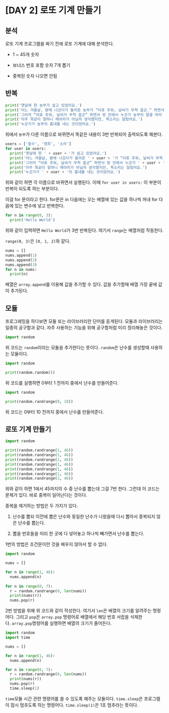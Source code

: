 # [DAY 2] 로또 기계 만들기

## 분석

로또 기계 프로그램을 짜기 전에 로또 기계에 대해 분석한다.

- 1 ~ 45개 숫자

- 보너스 번호 포함 숫자 7개 뽑기

- 중복된 숫자 나오면 안됨

## 반복

```python
print('옛날에 한 농부가 살고 있었어요.')
print('어느 겨울날, 밭에 나갔다가 들어온 농부가 “어휴 추워, 날씨가 무척 춥군.” 하면서 방에서 혼잣말을 했어요.')
print('그러자 “어휴 추워, 날씨가 무척 춥군” 하면서 방 안에서 누군가 농부의 말을 따라 하는 것이 아니겠어요?')
print('아주 똑같이 말하니 메아리가 아닐까 생각했지만, 목소리는 달랐어요.')
print('누군가가 농부의 흉내를 내는 것이었어요.')
```

위에서 `농부`가 다른 이름으로 바뀌면서 똑같은 내용이 3번 반복되어 출력되도록 해본다.

```python
users = ['철수', '영희', '소라']
for user in users:
  print('옛날에 한 ' + user + '가 살고 있었어요.')
  print('어느 겨울날, 밭에 나갔다가 들어온 ' + user + '가 “어휴 추워, 날씨가 무척 춥군.” 하면서 방에서 혼잣말을 했어요.')
  print('그러자 “어휴 추워, 날씨가 무척 춥군” 하면서 방 안에서 누군가 ' + user + '의 말을 따라 하는 것이 아니겠어요?')
  print('아주 똑같이 말하니 메아리가 아닐까 생각했지만, 목소리는 달랐어요.')
  print('누군가가 ' + user + '의 흉내를 내는 것이었어요.')
```

위와 같이 하면 각 이름으로 바뀌면서 실행된다. 이때 `for user in users:` 이 부분이 반복이 되도록 하는 부분이다.

이걸 for 문이라고 한다. for문은 in 다음에는 오는 배열에 있는 값을 하나씩 꺼내 for 다음에 있는 변수에 넣고 반복한다.

```python
for n in range(0, 3):
  print('Hello World')
```

위와 같이 입력하면 `Hello World`가 3번 반복된다. 여기서 `range`는 배열처럼 작동한다.

`range(0, 3)`은 `[0, 1, 2]`와 같다.

```python
nums = []
nums.append(1)
nums.append(2)
nums.append(3)
for n in nums:
  print(n)
```

배열은 `array.append`를 이용해 값을 추가할 수 있다. 값을 추가할때 배열 가장 끝에 값이 추가된다.

## 모듈

프로그래밍을 하다보면 모듈 또는 라이브러리란 단어를 듣게된다. 모듈과 라이브러리는 일종의 공구함과 같다. 자주 사용하는 기능을 위해 공구함처럼 미리 정리해놓은 것이다.

```python
import random
```

위 코드는 `random`이라는 모듈을 추가한다는 뜻이다. `random`은 난수를 생성할때 사용하는 모듈이다.

```python
import random

print(random.random())
```

위 코드를 실행하면 0부터 1 전까지 중에서 난수를 만들어준다.

```python
import random

print(random.randrange(0, 10))
```

위 코드는 0부터 10 전까지 중에서 난수를 만들어준다.

## 로또 기계 만들기

```python
import random

print(random.randrange(1, 46))
print(random.randrange(1, 46))
print(random.randrange(1, 46))
print(random.randrange(1, 46))
print(random.randrange(1, 46))
print(random.randrange(1, 46))
print(random.randrange(1, 46))
```

위와 같이 하면 1에서 45까지의 수 중 난수를 뽑는데 그걸 7번 한다. 그런데 이 코드는 문제가 있다. 바로 중복이 일어난다는 것이다.

중복을 제거하는 방법은 두 가지가 있다.

1. 난수를 뽑되 이전에 뽑은 난수와 동일한 난수가 나왔을때 다시 뽑아서 중복되지 않은 난수를 뽑는다.

2. 뽑을 번호들을 미리 한 곳에 다 넣어놓고 하나씩 빼가면서 난수를 뽑는다.

1번의 방법은 조건문이란 것을 배우지 않아서 할 수 없다.

```python
import random

nums = []

for n in range(1, 46):
  nums.append(n)
  
for n in range(0, 7):
  r = random.randrange(0, len(nums))
  print(nums(r))
  nums.pop(r)
```

2번 방법을 위해 위 코드와 같이 작성한다. 여기서 `len`은 배열의 크기를 알려주는 명령어다. 그리고 `pop`은 `array.pop` 명령어로 배열에서 해당 번호 서랍을 삭제한다. `array.pop`명령어를 실행하면 배열의 크기가 줄어든다.

```python
import random
import time

nums = []

for n in range(1, 46):
  nums.append(n)

for n in range(0, 7):
  r = random.randrange(0, len(nums))
  print(nums(r))
  nums.pop(r)
  time.sleep(1)
```

`time`모듈 시간 관련 명령어를 쓸 수 있도록 해주는 모듈이다. `time.sleep`은 프로그램이 잠시 멈추도록 하는 명령어다. `time.sleep(1)`은 1초 멈추라는 뜻이다. 
